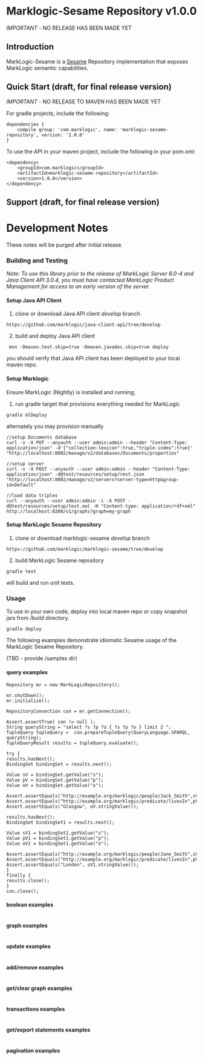 # Marklogic-Sesame Repository v1.0.0

_IMPORTANT_ - NO RELEASE HAS BEEN MADE YET

## Introduction

MarkLogic-Sesame is a [Sesame](http://rdf4j.org/) Repository implementation that exposes MarkLogic semantic capabilities.

## Quick Start (draft, for final release version)

_IMPORTANT_ - NO RELEASE TO MAVEN HAS BEEN MADE YET

For gradle projects, include the following:

```
dependencies {
    compile group: 'com.marklogic', name: 'marklogic-sesame-repository', version: '1.0.0'
}
```

To use the API in your maven project, include the following in your pom.xml:

```
<dependency>
    <groupId>com.marklogic</groupId>
    <artifactId>marklogic-sesame-repository</artifactId>
    <version>1.0.0</version>
</dependency>
```

## Support (draft, for final release version)

# Development Notes

These notes will be purged after initial release.

### Building and Testing

_Note: To use this library prior to the release of MarkLogic Server 8.0-4 and Java Client API 3.0.4,
you must have contacted MarkLogic Product Management for access to an early version of the server._


#### Setup Java API Client

1) clone or download Java API client _develop_ branch

```
https://github.com/marklogic/java-client-api/tree/develop
```

2) build and deploy Java API client

```
 mvn -Dmaven.test.skip=true -Dmaven.javadoc.skip=true deploy
 ```

you should verify that Java API client has been deployed to your local maven repo.

#### Setup Marklogic

Ensure MarkLogic (Nightly) is installed and running;

1) run gradle target that provisions everything needed for MarkLogic

```
gradle mlDeploy
```

alternately you may provision manually

```
//setup Documents database
curl -v -X PUT --anyauth --user admin:admin --header "Content-Type: application/json" -d'{"collection-lexicon":true,"triple-index":true}' "http://localhost:8002/manage/v2/databases/Documents/properties"

//setup server
curl -v -X POST --anyauth --user admin:admin --header "Content-Type: application/json" -d@test/resources/setup/rest.json "http://localhost:8002/manage/v2/servers?server-type=http&group-id=Default"

//load data triples
curl --anyauth --user admin:admin -i -X POST -d@test/resources/setup/test.owl -H "Content-type: application/rdf+xml" http://localhost:8200/v1/graphs?graph=my-graph
```

#### Setup  MarkLogic Sesame Repository

1) clone or download marklogic-sesame _develop_ branch

```
https://github.com/marklogic/marklogic-sesame/tree/develop
```

2) build MarkLogic Sesame repository

```
gradle test

```

will build and run unit tests.


### Usage

To use in your own code, deploy into local maven repo or copy snapshot jars from /build directory.

```
gradle deploy

```

The following examples demonstrate idiomatic Sesame usage of the MarkLogic Sesame Repository.

(TBD - provide /samples dir)


#### query examples
```
Repository mr = new MarkLogicRepository();

mr.shutDown();
mr.initialize();

RepositoryConnection con = mr.getConnection();

Assert.assertTrue( con != null );
String queryString = "select ?s ?p ?o { ?s ?p ?o } limit 2 ";
TupleQuery tupleQuery =  con.prepareTupleQuery(QueryLanguage.SPARQL, queryString);
TupleQueryResult results = tupleQuery.evaluate();

try {
results.hasNext();
BindingSet bindingSet = results.next();

Value sV = bindingSet.getValue("s");
Value pV = bindingSet.getValue("p");
Value oV = bindingSet.getValue("o");

Assert.assertEquals("http://example.org/marklogic/people/Jack_Smith",sV.stringValue());
Assert.assertEquals("http://example.org/marklogic/predicate/livesIn",pV.stringValue());
Assert.assertEquals("Glasgow", oV.stringValue());

results.hasNext();
BindingSet bindingSet1 = results.next();

Value sV1 = bindingSet1.getValue("s");
Value pV1 = bindingSet1.getValue("p");
Value oV1 = bindingSet1.getValue("o");

Assert.assertEquals("http://example.org/marklogic/people/Jane_Smith",sV1.stringValue());
Assert.assertEquals("http://example.org/marklogic/predicate/livesIn",pV1.stringValue());
Assert.assertEquals("London", oV1.stringValue());
}
finally {
results.close();
}
con.close();
```

#### boolean examples
```
```

#### graph examples
```
```

#### update examples
```
```

#### add/remove examples
```
```

#### get/clear graph examples
```
```

#### transactions examples
```
```

#### get/export statements examples
```
```

#### pagination examples
```
```